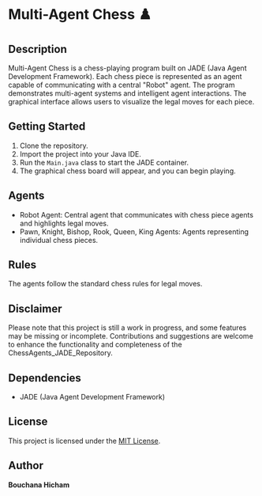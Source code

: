 # Multi-Agent Chess ♟️

## Description
Multi-Agent Chess is a chess-playing program built on JADE (Java Agent Development Framework). Each chess piece is represented as an agent capable of communicating with a central "Robot" agent. The program demonstrates multi-agent systems and intelligent agent interactions. The graphical interface allows users to visualize the legal moves for each piece.

## Getting Started
1. Clone the repository.
2. Import the project into your Java IDE.
3. Run the `Main.java` class to start the JADE container.
4. The graphical chess board will appear, and you can begin playing.

## Agents
- Robot Agent: Central agent that communicates with chess piece agents and highlights legal moves.
- Pawn, Knight, Bishop, Rook, Queen, King Agents: Agents representing individual chess pieces.

## Rules
The agents follow the standard chess rules for legal moves.

## Disclaimer

Please note that this project is still a work in progress, and some features may be missing or incomplete. Contributions and suggestions are welcome to enhance the functionality and completeness of the ChessAgents_JADE_Repository.

## Dependencies
- JADE (Java Agent Development Framework)

## License
This project is licensed under the [MIT License](LICENSE).

## Author

**Bouchana Hicham**
